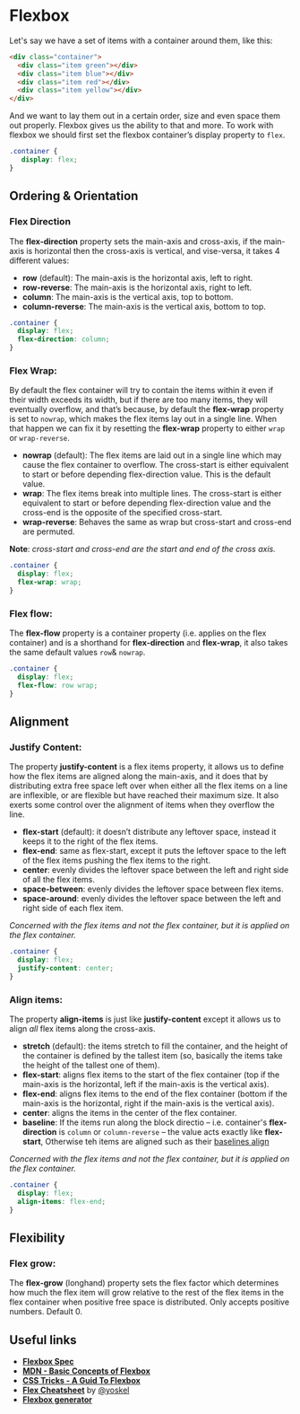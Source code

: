 # Flexbox

Let's say we have a set of items with a container around them, like this:
```html
<div class="container">
  <div class="item green"></div>
  <div class="item blue"></div>
  <div class="item red"></div>
  <div class="item yellow"></div>
</div>
``` 
And we want to lay them out in a certain order, size and even space them out properly. Flexbox gives us the ability to that and more.
To work with flexbox we should first set the flexbox container’s display property to `flex`.
```css
.container {
   display: flex;
}
```

## Ordering & Orientation


### Flex Direction

The **flex-direction** property sets the main-axis and cross-axis, if the main-axis is horizontal then the cross-axis is vertical, and vise-versa, it takes 4 different values:

* **row** (default): The main-axis is the horizontal axis, left to right.
* **row-reverse**: The main-axis is the horizontal axis, right to left.
* **column**: The main-axis is the vertical axis, top to bottom.
* **column-reverse**: The main-axis is the vertical axis, bottom to top.

```css
.container {
  display: flex;
  flex-direction: column;
}
```

### Flex Wrap:

By default the flex container will try to contain the items within it even if their width exceeds its width, but if there are too many items, they will eventually overflow, and that’s because, by default the **flex-wrap** property is set to `nowrap`, which makes the flex items lay out in a single line. When that happen we can fix it by resetting the **flex-wrap** property to either `wrap` or `wrap-reverse`.

* **nowrap** (default): The flex items are laid out in a single line which may cause the flex container to overflow. The cross-start is either equivalent to start or before depending flex-direction value. This is the default value.
* **wrap**: The flex items break into multiple lines. The cross-start is either equivalent to start or before depending flex-direction value and the cross-end is the opposite of the specified cross-start.
* **wrap-reverse**: Behaves the same as wrap but cross-start and cross-end are permuted.

**Note**: *cross-start and cross-end are the start and end of the cross axis.*

```css
.container {
  display: flex;
  flex-wrap: wrap;
}
```

### Flex flow:

The **flex-flow** property is a container property (i.e. applies on the flex container) and is a shorthand for **flex-direction** and **flex-wrap**, it also takes the same default values `row`& `nowrap`.

```css
.container {
  display: flex;
  flex-flow: row wrap;
}
```

## Alignment


### Justify Content:

The property **justify-content** is a flex items property, it allows us to define how the flex items are aligned along the main-axis, and it does that by distributing extra free space left over when either all the flex items on a line are inflexible, or are flexible but have reached their maximum size. It also exerts some control over the alignment of items when they overflow the line.

* **flex-start** (default): it doesn’t distribute any leftover space, instead it keeps it to the right of the flex items.
* **flex-end**: same as  flex-start, except it puts the leftover space to the left of the flex items pushing the flex items to the right.
* **center**: evenly divides the leftover space between the left and right side of all the flex items.
* **space-between**: evenly divides the leftover space between flex items.
* **space-around**: evenly divides the leftover space between the left and right side of each flex item.

*Concerned with the flex items and not the flex container, but it is applied on the flex container.*

```css
.container {
  display: flex;
  justify-content: center;
}
```

### Align items:

The property **align-items** is just like **justify-content** except it allows us to align *all* flex items along the cross-axis.

* **stretch** (default): the items stretch to fill the container, and the height of the container is defined by the tallest item (so, basically the items take the height of the tallest one of them).
* **flex-start**: aligns flex items to the start of the flex container (top if the main-axis is the horizontal, left if the main-axis is the vertical axis).
* **flex-end**: aligns flex items to the end of the flex container (bottom if the main-axis is the horizontal, right if the main-axis is the vertical axis).
* **center**: aligns the items in the center of the flex container.
* **baseline**: If the items run along the block directio – i.e. container's **flex-direction** is `column` or `column-reverse` – the value acts exactly like **flex-start**, Otherwise teh items are aligned such as their [baselines align](https://www.w3.org/TR/css-align-3/#baseline-values)

*Concerned with the flex items and not the flex container, but it is applied on the flex container.*

```css
.container {
  display: flex;
  align-items: flex-end;
}
```

## Flexibility


### Flex grow:

The **flex-grow** (longhand) property sets the flex factor which determines how much the flex item will grow relative to the rest of the flex items in the flex container when positive free space is distributed.
Only accepts positive numbers.
Default 0.

## Useful links

* [**Flexbox Spec**](https://www.w3.org/TR/css-flexbox-1/)
* [**MDN - Basic Concepts of Flexbox**](https://developer.mozilla.org/enUS/docs/Web/CSS/CSS_Flexible_Box_Layout/Basic_Concepts_of_Flexbox)
* [**CSS Tricks - A Guid To Flexbox**](https://css-tricks.com/snippets/css/a-guide-to-flexbox/)
* [**Flex Cheatsheet**](https://yoksel.github.io/flex-cheatsheet) by [@yoskel](https://github.com/yoksel)
* [**Flexbox generator**](http://bennettfeely.com/flexplorer/)

